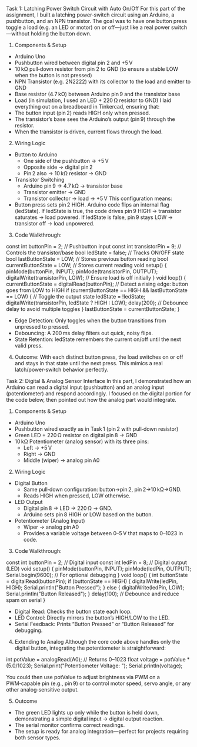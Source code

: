 Task 1: Latching Power Switch Circuit with Auto On/Off
For this part of the assignment, I built a latching power‑switch circuit using an Arduino, a pushbutton, and an NPN transistor. The goal was to have one button press toggle a load (e.g. an LED or motor) on or off—just like a real power switch—without holding the button down.

1. Components & Setup
 - Arduino Uno
 - Pushbutton wired between digital pin 2 and +5 V
 - 10 kΩ pull‑down resistor from pin 2 to GND (to ensure a stable LOW when the button is not pressed)
 - NPN Transistor (e.g. 2N2222) with its collector to the load and emitter to GND
 - Base resistor (4.7 kΩ) between Arduino pin 9 and the transistor base
 - Load (in simulation, I used an LED + 220 Ω resistor to GND)
I laid everything out on a breadboard in Tinkercad, ensuring that:
 - The button input (pin 2) reads HIGH only when pressed.
 - The transistor’s base sees the Arduino’s output (pin 9) through the resistor.
 - When the transistor is driven, current flows through the load.

2. Wiring Logic
 - Button to Arduino
   - One side of the pushbutton → +5 V
   - Opposite side → digital pin 2
   - Pin 2 also → 10 kΩ resistor → GND
 - Transistor Switching
   - Arduino pin 9 → 4.7 kΩ → transistor base
   - Transistor emitter → GND
   - Transistor collector → load → +5 V
This configuration means:
 - Button press sets pin 2 HIGH.
Arduino code flips an internal flag (ledState).
If ledState is true, the code drives pin 9 HIGH → transistor saturates → load powered.
If ledState is false, pin 9 stays LOW → transistor off → load unpowered.

3. Code Walkthrough:

const int buttonPin     = 2;    // Pushbutton input
const int transistorPin = 9;    // Controls the transistor/base
bool ledState           = false; // Tracks ON/OFF state
bool lastButtonState    = LOW;   // Stores previous button reading
bool currentButtonState = LOW;   // Stores current reading
void setup() {
  pinMode(buttonPin, INPUT);
  pinMode(transistorPin, OUTPUT);
  digitalWrite(transistorPin, LOW);  // Ensure load is off initially
}
void loop() {
  currentButtonState = digitalRead(buttonPin);
  // Detect a rising edge: button goes from LOW to HIGH
  if (currentButtonState == HIGH && lastButtonState == LOW) {
    // Toggle the output state
    ledState = !ledState;
    digitalWrite(transistorPin, ledState ? HIGH : LOW);
    delay(200);  // Debounce delay to avoid multiple toggles
  }
  lastButtonState = currentButtonState;
}


 - Edge Detection: Only toggles when the button transitions from unpressed to pressed.
 - Debouncing: A 200 ms delay filters out quick, noisy flips.
 - State Retention: ledState remembers the current on/off until the next valid press.

4. Outcome:
With each distinct button press, the load switches on or off and stays in that state until the next press. This mimics a real latch/power‑switch behavior perfectly.






Task 2: Digital & Analog Sensor Interface
In this part, I demonstrated how an Arduino can read a digital input (pushbutton) and an analog input (potentiometer) and respond accordingly. I focused on the digital portion for the code below, then pointed out how the analog part would integrate.

1. Components & Setup
 - Arduino Uno
 - Pushbutton wired exactly as in Task 1 (pin 2 with pull‑down resistor)
 - Green LED + 220 Ω resistor on digital pin 8 → GND
 - 10 kΩ Potentiometer (analog sensor) with its three pins:
   - Left → +5 V
   - Right → GND
   - Middle (wiper) → analog pin A0

2. Wiring Logic
 - Digital Button
   - Same pull‑down configuration: button→pin 2, pin 2→10 kΩ→GND.
   - Reads HIGH when pressed, LOW otherwise.
 - LED Output
   - Digital pin 8 → LED → 220 Ω → GND.
   - Arduino sets pin 8 HIGH or LOW based on the button.
 - Potentiometer (Analog Input)
   - Wiper → analog pin A0
   - Provides a variable voltage between 0–5 V that maps to 0–1023 in code.

3. Code Walkthrough:

const int buttonPin = 2;  // Digital input
const int ledPin    = 8;  // Digital output (LED)
void setup() {
  pinMode(buttonPin, INPUT);
  pinMode(ledPin, OUTPUT);
  Serial.begin(9600);     // For optional debugging
}
void loop() {
  int buttonState = digitalRead(buttonPin);
  if (buttonState == HIGH) {
    digitalWrite(ledPin, HIGH);
    Serial.println("Button Pressed");
  } else {
    digitalWrite(ledPin, LOW);
    Serial.println("Button Released");
  }
  delay(100);  // Debounce and reduce spam on serial
}


 - Digital Read: Checks the button state each loop.
 - LED Control: Directly mirrors the button’s HIGH/LOW to the LED.
 - Serial Feedback: Prints “Button Pressed” or “Button Released” for debugging.


4. Extending to Analog
Although the core code above handles only the digital button, integrating the potentiometer is straightforward:

int potValue = analogRead(A0);        // Returns 0–1023
float voltage = potValue * (5.0/1023);
Serial.print("Potentiometer Voltage: ");
Serial.println(voltage);

You could then use potValue to adjust brightness via PWM on a PWM‑capable pin (e.g., pin 9) or to control motor speed, servo angle, or any other analog‑sensitive output.


5. Outcome
 - The green LED lights up only while the button is held down, demonstrating a simple digital input → digital output reaction.
 - The serial monitor confirms correct readings.
 - The setup is ready for analog integration—perfect for projects requiring both sensor types.


